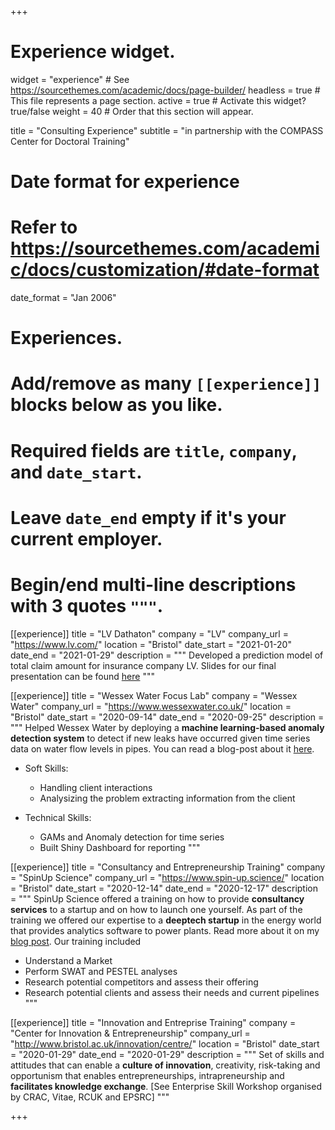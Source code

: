 +++
# Experience widget.
widget = "experience"  # See https://sourcethemes.com/academic/docs/page-builder/
headless = true  # This file represents a page section.
active = true  # Activate this widget? true/false
weight = 40  # Order that this section will appear.

title = "Consulting Experience"
subtitle = "in partnership with the COMPASS Center for Doctoral Training"

# Date format for experience
#   Refer to https://sourcethemes.com/academic/docs/customization/#date-format
date_format = "Jan 2006"

# Experiences.
#   Add/remove as many `[[experience]]` blocks below as you like.
#   Required fields are `title`, `company`, and `date_start`.
#   Leave `date_end` empty if it's your current employer.
#   Begin/end multi-line descriptions with 3 quotes `"""`.

[[experience]]
  title = "LV Dathaton"
  company = "LV"
  company_url = "https://www.lv.com/"
  location = "Bristol"
  date_start = "2021-01-20"
  date_end = "2021-01-29"
  description = """
  Developed a prediction model of total claim amount for insurance company LV. Slides for our final presentation can be found [here](/lv_datathon.pdf)
  """


[[experience]]
  title = "Wessex Water Focus Lab"
  company = "Wessex Water"
  company_url = "https://www.wessexwater.co.uk/"
  location = "Bristol"
  date_start = "2020-09-14"
  date_end = "2020-09-25"
  description = """
  Helped Wessex Water by deploying a **machine learning-based anomaly detection system** to detect if new leaks have occurred given time series data on water flow levels in pipes. You can read a blog-post about it [here](https://compass.blogs.bristol.ac.uk/2021/01/22/wessex-water-industry-focus-lab/).

  - Soft Skills: 
  
      - Handling client interactions
      - Analysizing the problem extracting information from the client
      
  - Technical Skills:
  
      - GAMs and Anomaly detection for time series
      - Built Shiny Dashboard for reporting
  """


[[experience]]
  title = "Consultancy and Entrepreneurship Training"
  company = "SpinUp Science"
  company_url = "https://www.spin-up.science/"
  location = "Bristol"
  date_start = "2020-12-14"
  date_end = "2020-12-17"
  description = """
  SpinUp Science offered a training on how to provide **consultancy services** to a startup and on how to launch one yourself. As part of the training we offered our expertise to a **deeptech startup** in the energy world that provides analytics software to power plants. Read more about it on my [blog post](https://compass.blogs.bristol.ac.uk/2021/01/12/three-days-in-the-life-of-a-silicon-gorge-start-up/). Our training included

  * Understand a Market
  * Perform SWAT and PESTEL analyses
  * Research potential competitors and assess their offering
  * Research potential clients and assess their needs and current pipelines
  """
  
[[experience]]
  title = "Innovation and Entreprise Training"
  company = "Center for Innovation & Entrepreneurship"
  company_url = "http://www.bristol.ac.uk/innovation/centre/"
  location = "Bristol"
  date_start = "2020-01-29"
  date_end = "2020-01-29"
  description = """
  Set of skills and attitudes that can enable a **culture of innovation**, creativity, risk-taking and opportunism that enables entrepreneurships, intrapreneurship and **facilitates knowledge exchange**. [See Enterprise Skill Workshop organised by CRAC, Vitae, RCUK and EPSRC]
  """

+++
